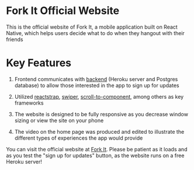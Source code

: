 # Fork It Official Website

This is the official website of Fork It, a mobile application built on React Native, which helps users decide what to do when they hangout with their friends

# Key Features

1) Frontend communicates with [backend](https://github.com/hsaab/fkit-signups) (Heroku server and Postgres database) to allow those interested in the app to sign up for updates

2) Utilized [reactstrap](https://www.npmjs.com/package/reactstrap), [swiper](https://github.com/kidjp85/react-id-swiper), [scroll-to-component](https://www.npmjs.com/package/react-scroll-to-component), among others as key frameworks

3) The website is designed to be fully responsive as you decrease window sizing or view the site on your phone

4) The video on the home page was produced and edited to illustrate the different types of experiences the app would provide

You can visit the official website at [Fork It](https://forkit.co). Please be patient as it loads and as you test the "sign up for updates" button, as the website runs on a free Heroku server!
